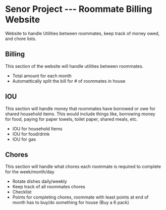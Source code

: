 # Senor Project --- Roommate Billing Website
Website to handle Utilities between roommates, keep track of money owed, and chore lists. 

## Billing 
This section of the website will handle utilities between roommates.
- Total amount for each month
- Automattically split the bill for # of roommates in house

## IOU
This section will handle money that roommates have borrowed or owe for shared household items. 
This would include things like, borrowing money for food, paying for paper towels, toilet paper, shared meals, etc. 
- IOU for household Items
- IOU for food/drink
- IOU for gas

## Chores
This section will handle what chores each roommate is required to complete for the week/month/day
- Rotate dishes daily/weekly
- Keep track of all roommates chores
- Checklist
- Points for completing chores, roommate with least points at end of month has to buy/do something for house (Buy a 6 pack)
